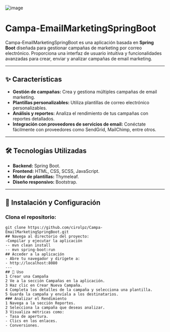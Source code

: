 ![image](https://github.com/user-attachments/assets/6f50f60b-348c-4248-8d8f-56e9dc45b2fe)
# Campa-EmailMarketingSpringBoot

Campa-EmailMarketingSpringBoot es una aplicación basada en **Spring Boot** diseñada para gestionar campañas de marketing por correo electrónico. Proporciona una interfaz de usuario intuitiva y funcionalidades avanzadas para crear, enviar y analizar campañas de email marketing.

---

## ✨ **Características**

- **Gestión de campañas:** Crea y gestiona múltiples campañas de email marketing.
- **Plantillas personalizables:** Utiliza plantillas de correo electrónico personalizables.
- **Análisis y reportes:** Analiza el rendimiento de tus campañas con reportes detallados.
- **Integración con proveedores de servicios de email:** Conéctate fácilmente con proveedores como SendGrid, MailChimp, entre otros.

---

## 🛠️ **Tecnologías Utilizadas**

- **Backend:** Spring Boot.
- **Frontend:** HTML, CSS, SCSS, JavaScript.
- **Motor de plantillas:** Thymeleaf.
- **Diseño responsivo:** Bootstrap.

---

## 🚀 **Instalación y Configuración**

### Clona el repositorio:
```
git clone https://github.com/cirolpz/Campa-EmailMarketingSpringBoot.git
## Navega al directorio del proyecto:
-Compilar y ejecutar la aplicación
-- mvn clean install
-- mvn spring-boot:run
## Acceder a la aplicación
- Abre tu navegador y dirígete a:
- http://localhost:8080
---
## 📖 Uso
1 Crear una Campaña
2 Ve a la sección Campañas en la aplicación.
3 Haz clic en Crear Nueva Campaña.
4 Completa los detalles de la campaña y selecciona una plantilla.
5 Guarda la campaña y envíala a los destinatarios.
### Analizar el Rendimiento
1 Navega a la sección Reportes.
2 Selecciona la campaña que deseas analizar.
3 Visualiza métricas como:
- Tasa de apertura.
- Clics en los enlaces.
- Conversiones.
